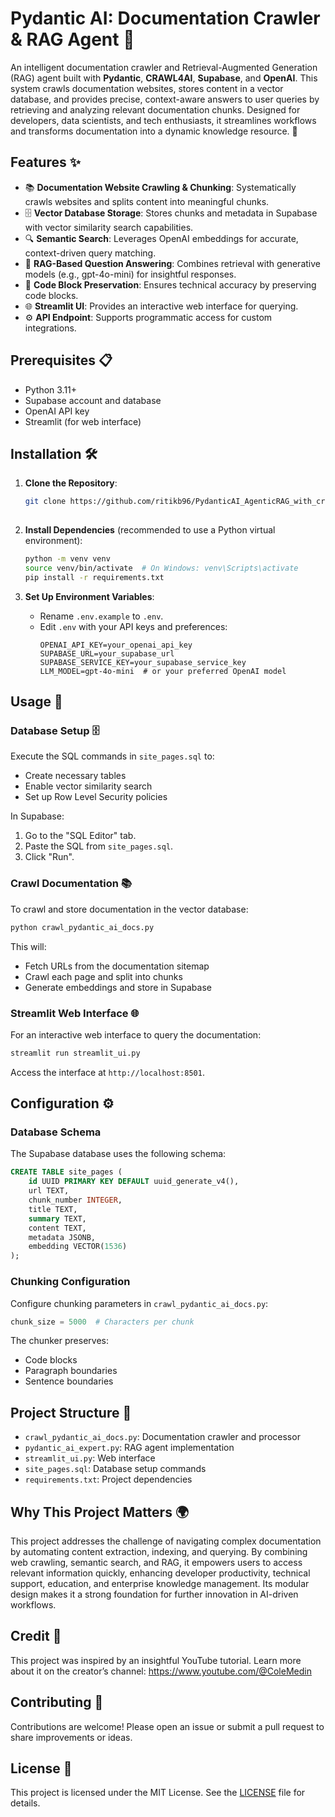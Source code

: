 # Pydantic AI: Documentation Crawler & RAG Agent 🌟

An intelligent documentation crawler and Retrieval-Augmented Generation (RAG) agent built with **Pydantic**, **CRAWL4AI**, **Supabase**, and **OpenAI**. This system crawls documentation websites, stores content in a vector database, and provides precise, context-aware answers to user queries by retrieving and analyzing relevant documentation chunks. Designed for developers, data scientists, and tech enthusiasts, it streamlines workflows and transforms documentation into a dynamic knowledge resource. 🚀

## Features ✨

- 📚 **Documentation Website Crawling & Chunking**: Systematically crawls websites and splits content into meaningful chunks.
- 🗄️ **Vector Database Storage**: Stores chunks and metadata in Supabase with vector similarity search capabilities.
- 🔍 **Semantic Search**: Leverages OpenAI embeddings for accurate, context-driven query matching.
- 💬 **RAG-Based Question Answering**: Combines retrieval with generative models (e.g., gpt-4o-mini) for insightful responses.
- 💾 **Code Block Preservation**: Ensures technical accuracy by preserving code blocks.
- 🌐 **Streamlit UI**: Provides an interactive web interface for querying.
- ⚙️ **API Endpoint**: Supports programmatic access for custom integrations.

## Prerequisites 📋

- Python 3.11+
- Supabase account and database
- OpenAI API key
- Streamlit (for web interface)

## Installation 🛠️

1. **Clone the Repository**:
   ```bash
   git clone https://github.com/ritikb96/PydanticAI_AgenticRAG_with_crawl4AI
  
   ```

2. **Install Dependencies** (recommended to use a Python virtual environment):
   ```bash
   python -m venv venv
   source venv/bin/activate  # On Windows: venv\Scripts\activate
   pip install -r requirements.txt
   ```

3. **Set Up Environment Variables**:
   - Rename `.env.example` to `.env`.
   - Edit `.env` with your API keys and preferences:
     ```plaintext
     OPENAI_API_KEY=your_openai_api_key
     SUPABASE_URL=your_supabase_url
     SUPABASE_SERVICE_KEY=your_supabase_service_key
     LLM_MODEL=gpt-4o-mini  # or your preferred OpenAI model
     ```

## Usage 🚀

### Database Setup 🗄️

Execute the SQL commands in `site_pages.sql` to:
- Create necessary tables
- Enable vector similarity search
- Set up Row Level Security policies

In Supabase:
1. Go to the "SQL Editor" tab.
2. Paste the SQL from `site_pages.sql`.
3. Click "Run".

### Crawl Documentation 📚

To crawl and store documentation in the vector database:
```bash
python crawl_pydantic_ai_docs.py
```

This will:
- Fetch URLs from the documentation sitemap
- Crawl each page and split into chunks
- Generate embeddings and store in Supabase

### Streamlit Web Interface 🌐

For an interactive web interface to query the documentation:
```bash
streamlit run streamlit_ui.py
```

Access the interface at `http://localhost:8501`.

## Configuration ⚙️

### Database Schema

The Supabase database uses the following schema:
```sql
CREATE TABLE site_pages (
    id UUID PRIMARY KEY DEFAULT uuid_generate_v4(),
    url TEXT,
    chunk_number INTEGER,
    title TEXT,
    summary TEXT,
    content TEXT,
    metadata JSONB,
    embedding VECTOR(1536)
);
```

### Chunking Configuration

Configure chunking parameters in `crawl_pydantic_ai_docs.py`:
```python
chunk_size = 5000  # Characters per chunk
```

The chunker preserves:
- Code blocks
- Paragraph boundaries
- Sentence boundaries

## Project Structure 📂

- `crawl_pydantic_ai_docs.py`: Documentation crawler and processor
- `pydantic_ai_expert.py`: RAG agent implementation
- `streamlit_ui.py`: Web interface
- `site_pages.sql`: Database setup commands
- `requirements.txt`: Project dependencies

## Why This Project Matters 🌍

This project addresses the challenge of navigating complex documentation by automating content extraction, indexing, and querying. By combining web crawling, semantic search, and RAG, it empowers users to access relevant information quickly, enhancing developer productivity, technical support, education, and enterprise knowledge management. Its modular design makes it a strong foundation for further innovation in AI-driven workflows.

## Credit 🙌

This project was inspired by an insightful YouTube tutorial. Learn more about it on the creator’s channel: https://www.youtube.com/@ColeMedin

## Contributing 🤝

Contributions are welcome! Please open an issue or submit a pull request to share improvements or ideas.

## License 📜

This project is licensed under the MIT License. See the [LICENSE](LICENSE) file for details.


